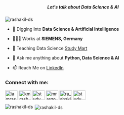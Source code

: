 <h5 align="center"> Let's talk about Data Science & AI </h5>

<p align="left"> <img src="https://komarev.com/ghpvc/?username=rashakil-ds&label=Profile%20views&color=0e75b6&style=flat" alt="rashakil-ds" /> </p>

- 🌱 Digging Into **Data Science & Artificial Intelligence**
- 👨🏻‍💻 Works at **SIEMENS, Germany**
- ‍🏫 Teaching Data Science [Study Mart](https://www.youtube.com/c/studymart)

- 💬 Ask me anything about **Python, Data Science & AI**

- 📫 Reach Me on [LinkedIn](https://www.linkedin.com/in/kmrashedulalam/)


<h3 align="left">Connect with me:</h3>
<p align="left">
<a href="https://twitter.com/iamrashakil" target="blank"><img align="center" src="https://raw.githubusercontent.com/rahuldkjain/github-profile-readme-generator/master/src/images/icons/Social/twitter.svg" alt="iamrashakil" height="30" width="40" /></a>
<a href="https://linkedin.com/in/kmrashedulalam" target="blank"><img align="center" src="https://raw.githubusercontent.com/rahuldkjain/github-profile-readme-generator/master/src/images/icons/Social/linked-in-alt.svg" alt="kmrashedulalam" height="30" width="40" /></a>
<a href="https://kaggle.com/studymart" target="blank"><img align="center" src="https://raw.githubusercontent.com/rahuldkjain/github-profile-readme-generator/master/src/images/icons/Social/kaggle.svg" alt="studymart" height="30" width="40" /></a>
<a href="https://fb.com/mrargon28" target="blank"><img align="center" src="https://raw.githubusercontent.com/rahuldkjain/github-profile-readme-generator/master/src/images/icons/Social/facebook.svg" alt="mrargon28" height="30" width="40" /></a>
<a href="https://instagram.com/ra_shakil" target="blank"><img align="center" src="https://raw.githubusercontent.com/rahuldkjain/github-profile-readme-generator/master/src/images/icons/Social/instagram.svg" alt="ra_shakil" height="30" width="40" /></a>
<a href="https://www.youtube.com/c/studymart" target="blank"><img align="center" src="https://raw.githubusercontent.com/rahuldkjain/github-profile-readme-generator/master/src/images/icons/Social/youtube.svg" alt="studymart" height="30" width="40" /></a>
</p>

<p><img align="left" src="https://github-readme-stats.vercel.app/api/top-langs?username=rashakil-ds&show_icons=true&locale=en&layout=compact" alt="rashakil-ds" /></p>

<p>&nbsp;<img align="center" src="https://github-readme-stats.vercel.app/api?username=rashakil-ds&show_icons=true&locale=en" alt="rashakil-ds" /></p>
